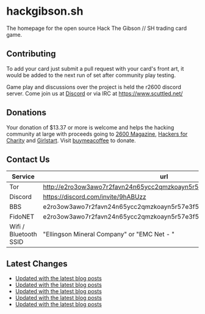 # hackgibson.sh
The homepage for the open source Hack The Gibson // SH trading card game.


## Contributing

To add your card just submit a pull request with your card's front art, it would be added to the next run of set after community play testing.

Game play and discussions over the project is held the r2600 discord server. Come join us at [Discord](https://discord.com/invite/9hABUzz) or via IRC at https://www.scuttled.net/


## Donations

Your donation of $13.37 or more is welcome and helps the hacking community at large with proceeds going to [2600 Magazine](https://2600.com/), [Hackers for Charity](https://hackersforcharity.org) and [Girlstart](https://girlstart.org).  Visit [buymeacoffee](https://www.buymeacoffee.com/hackgibson.sh) to donate.


## Contact Us

Service | url
-|-
Tor | http://e2ro3ow3awo7r2favn24n65ycc2qmzkoayn5r57e3f56nvjwdcgg32ad.onion
Discord | https://discord.com/invite/9hABUzz
BBS | e2ro3ow3awo7r2favn24n65ycc2qmzkoayn5r57e3f56nvjwdcgg32ad.onion:23
FidoNET | e2ro3ow3awo7r2favn24n65ycc2qmzkoayn5r57e3f56nvjwdcgg32ad.onion:24554
Wifi / Bluetooth SSID | "Ellingson Mineral Company" or "EMC Net - <fidonet address>"

## Latest Changes
<!-- BLOG-POST-LIST:START -->
- [Updated with the latest blog posts](https://github.com/DFW2600/hackgibson.sh/commit/fff9e3d2e753466634f184156c167328b1754b1e)
- [Updated with the latest blog posts](https://github.com/DFW2600/hackgibson.sh/commit/7a38847fd70967700e09f7c907f9dd91b143ffc2)
- [Updated with the latest blog posts](https://github.com/DFW2600/hackgibson.sh/commit/7b262a4d7bd1a5c8dda91c718157c7600bcd6c54)
- [Updated with the latest blog posts](https://github.com/DFW2600/hackgibson.sh/commit/268b1c80de94a59fca4d08fda6504b30ed00793e)
- [Updated with the latest blog posts](https://github.com/DFW2600/hackgibson.sh/commit/60efef00b155a213992049b77f58137181d33bf8)
<!-- BLOG-POST-LIST:END -->
